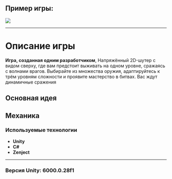 ## Пример игры:

![](https://github.com/esoji1/Shooter/blob/master/ReadmeAssets/video_2025-01-11_18-34-13%20(1).gif?raw=true)

---

# Описание игры

**Игра, созданная одним разработчиком**, Напряжённый 2D-шутер с видом сверху, где вам предстоит выживать на одном уровне, сражаясь с волнами врагов. Выбирайте из множества оружия, адаптируйтесь к трём уровням сложности и проявите мастерство в битвах. Вас ждут динамичные сражения

## Основная идея

## Механика

### Используемые технологии
- **Unity**
- **C#**
- **Zenject**

---

### Версия Unity: 6000.0.28f1
